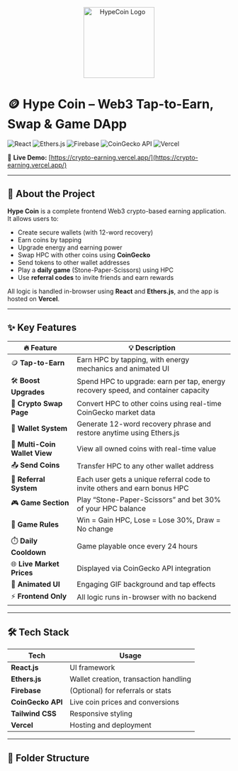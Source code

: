 <p align="center">
  <img src="https://your-image-link.com/hypecoin-logo.png" alt="HypeCoin Logo" width="160"/>
</p>

# 🪙 Hype Coin – Web3 Tap-to-Earn, Swap & Game DApp

![React](https://img.shields.io/badge/React-20232A?style=for-the-badge&logo=react)
![Ethers.js](https://img.shields.io/badge/Ethers.js-Ethereum-blue?style=for-the-badge)
![Firebase](https://img.shields.io/badge/Firebase-ffca28?style=for-the-badge&logo=firebase)
![CoinGecko API](https://img.shields.io/badge/Data%20From-CoinGecko-green?style=for-the-badge)
![Vercel](https://img.shields.io/badge/Hosted_on-Vercel-black?style=for-the-badge&logo=vercel)

🔗 **Live Demo:** [https://crypto-earning.vercel.app/](https://crypto-earning.vercel.app/)

---

## 📖 About the Project

**Hype Coin** is a complete frontend Web3 crypto-based earning application. It allows users to:

- Create secure wallets (with 12-word recovery)
- Earn coins by tapping
- Upgrade energy and earning power
- Swap HPC with other coins using **CoinGecko**
- Send tokens to other wallet addresses
- Play a **daily game** (Stone-Paper-Scissors) using HPC
- Use **referral codes** to invite friends and earn rewards

All logic is handled in-browser using **React** and **Ethers.js**, and the app is hosted on **Vercel**.

---

## ✨ Key Features

| 🔥 Feature                      | 💡 Description |
|--------------------------------|----------------|
| 🪙 **Tap-to-Earn**              | Earn HPC by tapping, with energy mechanics and animated UI |
| 🛠️ **Boost Upgrades**          | Spend HPC to upgrade: earn per tap, energy recovery speed, and container capacity |
| 🔄 **Crypto Swap Page**         | Convert HPC to other coins using real-time CoinGecko market data |
| 💼 **Wallet System**            | Generate 12-word recovery phrase and restore anytime using Ethers.js |
| 👛 **Multi-Coin Wallet View**   | View all owned coins with real-time value |
| 📤 **Send Coins**               | Transfer HPC to any other wallet address |
| 🧬 **Referral System**          | Each user gets a unique referral code to invite others and earn bonus HPC |
| 🎮 **Game Section**             | Play “Stone-Paper-Scissors” and bet 30% of your HPC balance |
| 🧠 **Game Rules**               | Win = Gain HPC, Lose = Lose 30%, Draw = No change |
| ⏱️ **Daily Cooldown**           | Game playable once every 24 hours |
| 🌐 **Live Market Prices**       | Displayed via CoinGecko API integration |
| 🎨 **Animated UI**              | Engaging GIF background and tap effects |
| ⚡ **Frontend Only**            | All logic runs in-browser with no backend

---

## 🛠️ Tech Stack

| Tech         | Usage                                |
|--------------|----------------------------------------|
| **React.js** | UI framework                          |
| **Ethers.js**| Wallet creation, transaction handling |
| **Firebase** | (Optional) for referrals or stats     |
| **CoinGecko API** | Live coin prices and conversions |
| **Tailwind CSS** | Responsive styling                |
| **Vercel**   | Hosting and deployment                |

---

## 📁 Folder Structure

